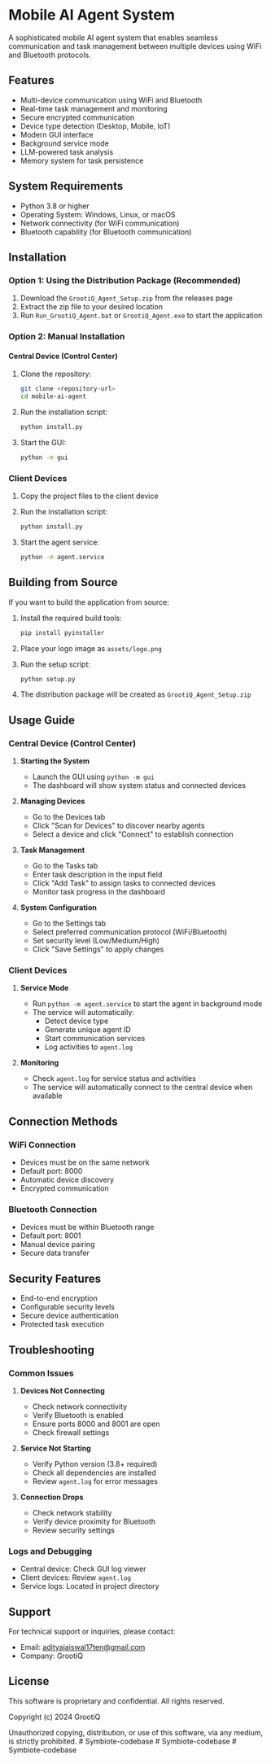 # Mobile AI Agent System

A sophisticated mobile AI agent system that enables seamless communication and task management between multiple devices using WiFi and Bluetooth protocols.

## Features

- Multi-device communication using WiFi and Bluetooth
- Real-time task management and monitoring
- Secure encrypted communication
- Device type detection (Desktop, Mobile, IoT)
- Modern GUI interface
- Background service mode
- LLM-powered task analysis
- Memory system for task persistence

## System Requirements

- Python 3.8 or higher
- Operating System: Windows, Linux, or macOS
- Network connectivity (for WiFi communication)
- Bluetooth capability (for Bluetooth communication)

## Installation

### Option 1: Using the Distribution Package (Recommended)

1. Download the `GrootiQ_Agent_Setup.zip` from the releases page
2. Extract the zip file to your desired location
3. Run `Run_GrootiQ_Agent.bat` or `GrootiQ_Agent.exe` to start the application

### Option 2: Manual Installation

#### Central Device (Control Center)

1. Clone the repository:
   ```bash
   git clone <repository-url>
   cd mobile-ai-agent
   ```

2. Run the installation script:
   ```bash
   python install.py
   ```

3. Start the GUI:
   ```bash
   python -m gui
   ```

### Client Devices

1. Copy the project files to the client device

2. Run the installation script:
   ```bash
   python install.py
   ```

3. Start the agent service:
   ```bash
   python -m agent.service
   ```

## Building from Source

If you want to build the application from source:

1. Install the required build tools:
   ```bash
   pip install pyinstaller
   ```

2. Place your logo image as `assets/logo.png`

3. Run the setup script:
   ```bash
   python setup.py
   ```

4. The distribution package will be created as `GrootiQ_Agent_Setup.zip`

## Usage Guide

### Central Device (Control Center)

1. **Starting the System**
   - Launch the GUI using `python -m gui`
   - The dashboard will show system status and connected devices

2. **Managing Devices**
   - Go to the Devices tab
   - Click "Scan for Devices" to discover nearby agents
   - Select a device and click "Connect" to establish connection

3. **Task Management**
   - Go to the Tasks tab
   - Enter task description in the input field
   - Click "Add Task" to assign tasks to connected devices
   - Monitor task progress in the dashboard

4. **System Configuration**
   - Go to the Settings tab
   - Select preferred communication protocol (WiFi/Bluetooth)
   - Set security level (Low/Medium/High)
   - Click "Save Settings" to apply changes

### Client Devices

1. **Service Mode**
   - Run `python -m agent.service` to start the agent in background mode
   - The service will automatically:
     - Detect device type
     - Generate unique agent ID
     - Start communication services
     - Log activities to `agent.log`

2. **Monitoring**
   - Check `agent.log` for service status and activities
   - The service will automatically connect to the central device when available

## Connection Methods

### WiFi Connection
- Devices must be on the same network
- Default port: 8000
- Automatic device discovery
- Encrypted communication

### Bluetooth Connection
- Devices must be within Bluetooth range
- Default port: 8001
- Manual device pairing
- Secure data transfer

## Security Features

- End-to-end encryption
- Configurable security levels
- Secure device authentication
- Protected task execution

## Troubleshooting

### Common Issues

1. **Devices Not Connecting**
   - Check network connectivity
   - Verify Bluetooth is enabled
   - Ensure ports 8000 and 8001 are open
   - Check firewall settings

2. **Service Not Starting**
   - Verify Python version (3.8+ required)
   - Check all dependencies are installed
   - Review `agent.log` for error messages

3. **Connection Drops**
   - Check network stability
   - Verify device proximity for Bluetooth
   - Review security settings

### Logs and Debugging

- Central device: Check GUI log viewer
- Client devices: Review `agent.log`
- Service logs: Located in project directory

## Support

For technical support or inquiries, please contact:
- Email: adityajaiswal17ten@gmail.com
- Company: GrootiQ

## License

This software is proprietary and confidential. All rights reserved.

Copyright (c) 2024 GrootiQ

Unauthorized copying, distribution, or use of this software, via any medium, is strictly prohibited. #   S y m b i o t e - c o d e b a s e  
 #   S y m b i o t e - c o d e b a s e  
 #   S y m b i o t e - c o d e b a s e  
 